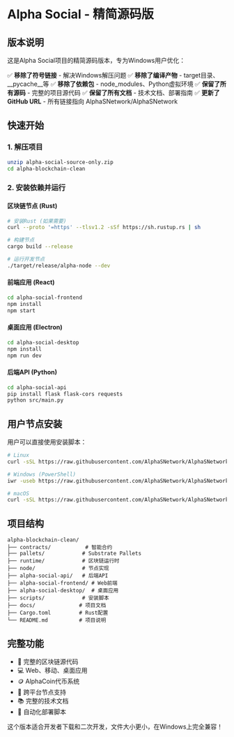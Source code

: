 # Alpha Social - 精简源码版

## 版本说明

这是Alpha Social项目的精简源码版本，专为Windows用户优化：

✅ **移除了符号链接** - 解决Windows解压问题
✅ **移除了编译产物** - target目录、__pycache__等
✅ **移除了依赖包** - node_modules、Python虚拟环境
✅ **保留了所有源码** - 完整的项目源代码
✅ **保留了所有文档** - 技术文档、部署指南
✅ **更新了GitHub URL** - 所有链接指向 AlphaSNetwork/AlphaSNetwork

## 快速开始

### 1. 解压项目
```bash
unzip alpha-social-source-only.zip
cd alpha-blockchain-clean
```

### 2. 安装依赖并运行

#### 区块链节点 (Rust)
```bash
# 安装Rust (如果需要)
curl --proto '=https' --tlsv1.2 -sSf https://sh.rustup.rs | sh

# 构建节点
cargo build --release

# 运行开发节点
./target/release/alpha-node --dev
```

#### 前端应用 (React)
```bash
cd alpha-social-frontend
npm install
npm start
```

#### 桌面应用 (Electron)
```bash
cd alpha-social-desktop
npm install
npm run dev
```

#### 后端API (Python)
```bash
cd alpha-social-api
pip install flask flask-cors requests
python src/main.py
```

## 用户节点安装

用户可以直接使用安装脚本：

```bash
# Linux
curl -sSL https://raw.githubusercontent.com/AlphaSNetwork/AlphaSNetwork/main/scripts/install-linux.sh | bash

# Windows (PowerShell)
iwr -useb https://raw.githubusercontent.com/AlphaSNetwork/AlphaSNetwork/main/scripts/install-windows.ps1 | iex

# macOS
curl -sSL https://raw.githubusercontent.com/AlphaSNetwork/AlphaSNetwork/main/scripts/install-macos.sh | bash
```

## 项目结构

```
alpha-blockchain-clean/
├── contracts/           # 智能合约
├── pallets/            # Substrate Pallets
├── runtime/            # 区块链运行时
├── node/               # 节点实现
├── alpha-social-api/   # 后端API
├── alpha-social-frontend/ # Web前端
├── alpha-social-desktop/  # 桌面应用
├── scripts/            # 安装脚本
├── docs/              # 项目文档
├── Cargo.toml         # Rust配置
└── README.md          # 项目说明
```

## 完整功能

- 🔗 完整的区块链源代码
- 💻 Web、移动、桌面应用
- 🪙 AlphaCoin代币系统
- 📱 跨平台节点支持
- 📚 完整的技术文档
- 🔧 自动化部署脚本

这个版本适合开发者下载和二次开发，文件大小更小，在Windows上完全兼容！

